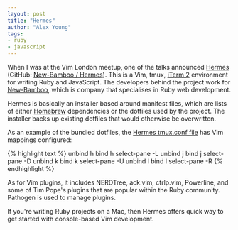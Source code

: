 ```yaml
---
layout: post
title: "Hermes"
author: "Alex Young"
tags: 
- ruby
- javascript
---
```


When I was at the Vim London meetup, one of the talks announced [Hermes](http://new-bamboo.github.com/Hermes/) (GitHub: [New-Bamboo / Hermes](https://github.com/New-Bamboo/Hermes)).  This is a Vim, tmux, [iTerm 2](http://www.iterm2.com/) environment for writing Ruby and JavaScript.  The developers behind the project work for [New-Bamboo](http://new-bamboo.co.uk/), which is company that specialises in Ruby web development.

Hermes is basically an installer based around manifest files, which are lists of either [Homebrew](http://mxcl.github.com/homebrew/) dependencies or the dotfiles used by the project.  The installer backs up existing dotfiles that would otherwise be overwritten.

As an example of the bundled dotfiles, the [Hermes tmux.conf file](https://github.com/New-Bamboo/Hermes/blob/master/hermes/tmux.conf) has Vim mappings configured:

{% highlight text %}
unbind h
bind h select-pane -L
unbind j
bind j select-pane -D
unbind k
bind k select-pane -U
unbind l
bind l select-pane -R
{% endhighlight %}

As for Vim plugins, it includes NERDTree, ack.vim, ctrlp.vim, Powerline, and some of Tim Pope's plugins that are popular within the Ruby community.  Pathogen is used to manage plugins.

If you're writing Ruby projects on a Mac, then Hermes offers quick way to get started with console-based Vim development.
